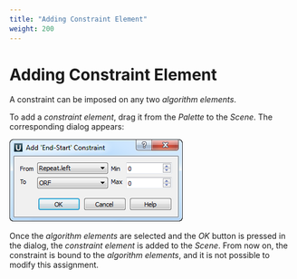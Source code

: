 ```yaml
---
title: "Adding Constraint Element"
weight: 200
---
```



# Adding Constraint Element

A constraint can be imposed on any two _algorithm elements_.

To add a _constraint element_, drag it from the _Palette_ to the _Scene_. The corresponding dialog appears:


![](/images/65930627/65930628.png)

Once the _algorithm elements_ are selected and the _OK_ button is pressed in the dialog, the _constraint element_ is added to the _Scene_. From now on, the constraint is bound to the _algorithm elements_, and it is not possible to modify this assignment.
